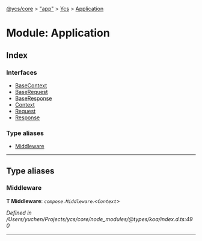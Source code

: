 [@ycs/core](../README.md) > ["app"](../modules/_app_.md) > [Ycs](../classes/_app_.ycs.md) > [Application](../modules/_app_.ycs.application.md)



# Module: Application

## Index

### Interfaces

* [BaseContext](../interfaces/_app_.ycs.application.basecontext.md)
* [BaseRequest](../interfaces/_app_.ycs.application.baserequest.md)
* [BaseResponse](../interfaces/_app_.ycs.application.baseresponse.md)
* [Context](../interfaces/_app_.ycs.application.context.md)
* [Request](../interfaces/_app_.ycs.application.request.md)
* [Response](../interfaces/_app_.ycs.application.response.md)


### Type aliases

* [Middleware](_app_.ycs.application.md#middleware)



---
## Type aliases
<a id="middleware"></a>

###  Middleware

**Τ Middleware**:  *`compose.Middleware`.<`Context`>* 

*Defined in /Users/yuchen/Projects/ycs/core/node_modules/@types/koa/index.d.ts:490*





___


